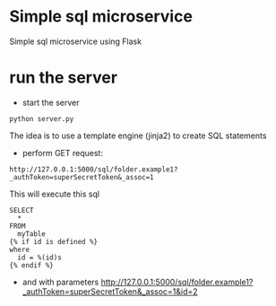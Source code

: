 Simple sql microservice
===========

Simple sql microservice using Flask

# run the server

* start the server

```
python server.py
```

The idea is to use a template engine (jinja2) to create SQL statements

* perform GET request:
```
http://127.0.0.1:5000/sql/folder.example1?_authToken=superSecretToken&_assoc=1
```

This will execute this sql
```
SELECT
  *
FROM
  myTable
{% if id is defined %}
where
  id = %(id)s
{% endif %}
```

* and with parameters
http://127.0.0.1:5000/sql/folder.example1?_authToken=superSecretToken&_assoc=1&id=2
